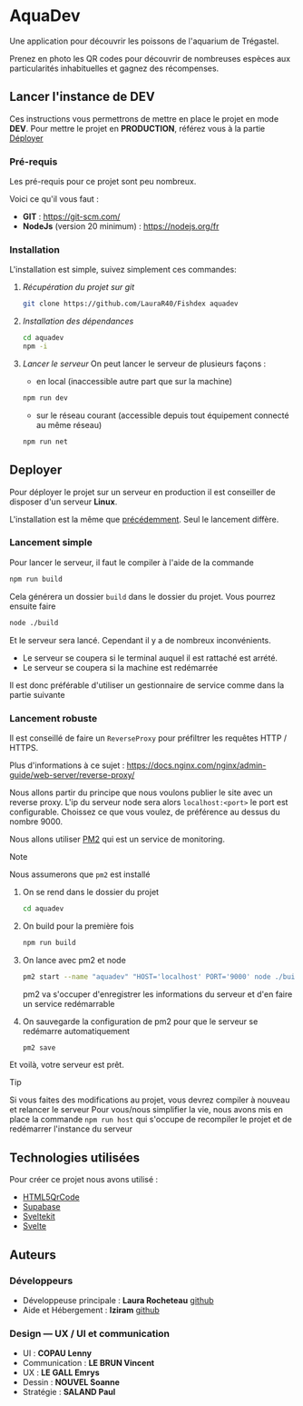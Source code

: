 # AquaDev

Une application pour découvrir les poissons de l'aquarium de Trégastel.

Prenez en photo les QR codes pour découvrir de nombreuses espèces aux particularités inhabituelles et gagnez des récompenses.

## Lancer l'instance de DEV

Ces instructions vous permettrons de mettre en place le projet en mode **DEV**.
Pour mettre le projet en **PRODUCTION**, référez vous à la partie [Déployer](#deployer)

### Pré-requis

Les pré-requis pour ce projet sont peu nombreux.

Voici ce qu'il vous faut :

- **GIT** : <https://git-scm.com/>
- **NodeJs** (version 20 minimum) : <https://nodejs.org/fr>

### Installation

L'installation est simple, suivez simplement ces commandes:

1. _Récupération du projet sur git_

   ```bash
   git clone https://github.com/LauraR40/Fishdex aquadev
   ```

2. _Installation des dépendances_

   ```bash
   cd aquadev
   npm -i
   ```

3. _Lancer le serveur_
   On peut lancer le serveur de plusieurs façons :

   - en local (inaccessible autre part que sur la machine)

   ```bash
   npm run dev
   ```

   - sur le réseau courant (accessible depuis tout équipement connecté au même réseau)

   ```bash
   npm run net
   ```

## Deployer

Pour déployer le projet sur un serveur en production il est conseiller de disposer d'un serveur **Linux**.

L'installation est la même que [précédemment](#installation). Seul le lancement diffère.

### Lancement simple

Pour lancer le serveur, il faut le compiler à l'aide de la commande

```bash
npm run build
```

Cela générera un dossier `build` dans le dossier du projet. Vous pourrez ensuite faire

```bash
node ./build
```

Et le serveur sera lancé. Cependant il y a de nombreux inconvénients.

- Le serveur se coupera si le terminal auquel il est rattaché est arrété.
- Le serveur se coupera si la machine est redémarrée

Il est donc préférable d'utiliser un gestionnaire de service comme dans la partie suivante

### Lancement robuste

Il est conseillé de faire un `ReverseProxy` pour préfiltrer les requêtes HTTP / HTTPS.

Plus d'informations à ce sujet : <https://docs.nginx.com/nginx/admin-guide/web-server/reverse-proxy/>

Nous allons partir du principe que nous voulons publier le site avec un reverse proxy.
L'ip du serveur node sera alors `localhost:<port>` le port est configurable. Choissez ce que vous voulez, de préférence au dessus du nombre 9000.

Nous allons utiliser [PM2](https://pm2.keymetrics.io/) qui est un service de monitoring.

> [!NOTE]  
> Nous assumerons que `pm2` est installé

1. On se rend dans le dossier du projet

   ```bash
   cd aquadev
   ```

2. On build pour la première fois

   ```bash
   npm run build
   ```

3. On lance avec pm2 et node

   ```bash
   pm2 start --name "aquadev" "HOST='localhost' PORT='9000' node ./build"
   ```

   pm2 va s'occuper d'enregistrer les informations du serveur et d'en faire un service redémarrable

4. On sauvegarde la configuration de pm2 pour que le serveur se redémarre automatiquement

   ```bash
   pm2 save
   ```

Et voilà, votre serveur est prêt.

> [!TIP]
> Si vous faites des modifications au projet, vous devrez compiler à nouveau et relancer le serveur
> Pour vous/nous simplifier la vie, nous avons mis en place la commande `npm run host`
> qui s'occupe de recompiler le projet et de redémarrer l'instance du serveur

## Technologies utilisées

Pour créer ce projet nous avons utilisé :

- [HTML5QrCode](https://github.com/mebjas/html5-qrcode)
- [Supabase](https://supabase.com/)
- [Sveltekit](https://kit.svelte.dev/)
- [Svelte](https://svelte.dev/)

## Auteurs

### Développeurs

- Développeuse principale : **Laura Rocheteau** [github](https://github.com/LauraR40)
- Aide et Hébergement : **Iziram** [github](https://github.com/Iziram)

### Design — UX / UI et communication

- UI : **COPAU Lenny**
- Communication : **LE BRUN Vincent**
- UX : **LE GALL Emrys**
- Dessin : **NOUVEL Soanne**
- Stratégie : **SALAND Paul**
